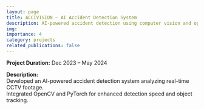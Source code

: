 ```yaml
---
layout: page
title: ACCIVISION – AI Accident Detection System
description: AI-powered accident detection using computer vision and optimization.
img: 
importance: 4
category: projects
related_publications: false
---
```


**Project Duration:** Dec 2023 – May 2024

**Description:**  
Developed an AI-powered accident detection system analyzing real-time CCTV footage.  
Integrated OpenCV and PyTorch for enhanced detection speed and object tracking.

